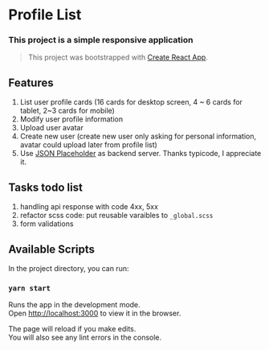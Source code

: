 # Profile List

### This project is a simple responsive application

> This project was bootstrapped with [Create React App](https://github.com/facebook/create-react-app).

## Features

1. List user profile cards (16 cards for desktop screen, 4 ~ 6 cards for tablet, 2~3 cards for mobile)
2. Modify user profile information
3. Upload user avatar
4. Create new user (create new user only asking for personal information, avatar could upload later from profile list)
5. Use [JSON Placeholder](https://jsonplaceholder.typicode.com/) as backend server. Thanks typicode, I appreciate it.

## Tasks todo list

1. handling api response with code 4xx, 5xx
2. refactor scss code: put reusable varaibles to `_global.scss`
3. form validations

## Available Scripts

In the project directory, you can run:

### `yarn start`

Runs the app in the development mode.\
Open [http://localhost:3000](http://localhost:3000) to view it in the browser.

The page will reload if you make edits.\
You will also see any lint errors in the console.
